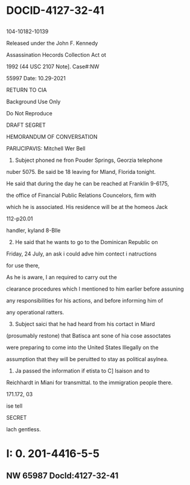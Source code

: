 # DOCID-4127-32-41

##
104-10182-10139

Released under the John F. Kennedy

Assassination Hecords Collection Act ot

1992 (44 USC 2107 Note]. Case#:NW

55997 Date: 10.29-2021

RETURN TO CIA

Background Use Only

Do Not Reproduce

DRAFT SEGRET

HEMORANDUM OF CONVERSATION

PARIJCIPAVIS: Mitchell Wer Bell

1. Subject phoned ne fron Pouder Springs, Georzia telephone

nuber 5075. Be said be 18 leaving for Mland, Florida tonight.

He said that during the day he can be reached at Franklin 9-6175,

the office of Financial Public Relations Councelors, firm with

which he is associated. His residence will be at the homeos Jack

112-p20.01

handler, kyland 8-Blle

2. He said that he wants to go to the Dominican Republic on

Friday, 24 July, an ask i could adve him contect i natructions

for use there,

As he is aware, I an required to carry out the

clearance procedures which I mentioned to him earlier before assuning

any responsibilities for his actions, and before informing him of

any operational ratters.

3. Subject saici that he had heard from his cortact in Miard

(prosumably restone) that Batisca ant sone of hia cose assoctates

were preparing to come into the United States Illegally on the

assumption that they will be peruitted to stay as political asylnea.

1. Ja passed the information if etista to C] lsaison and to

Reichhardt in Miani for transmittal. to the immigration people there.

171.172, 03

ise tell

SECRET

lach gentless.

# I: 0. 201-4416-5-5

NW 65987 Docld:4127-32-41
---

